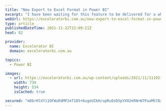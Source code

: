 ```yaml
---
title: "New Export to Excel Format in Power BI"
excerpt: "I have been waiting for this feature to be delivered for a while. Until this week, the only way to export data from Power BI was to do it into a source data table. That meant that if you had data laid out like shown below, and you exported it [...]Read More »"
webUrl: https://exceleratorbi.com.au/new-export-to-excel-format-in-power-bi/
type: article
publishedDateTime: 2021-11-22T22:09:21Z
heat: 82

provider:
  name: Excelerator BI
  domain: exceleratorbi.com.au

topics:
  - Power BI

images:
  - url: https://exceleratorbi.com.au/wp-content/uploads/2021/11/111921_0223_NewExportto3.png
    width: 734
    height: 534
    isCached: true

secured: "m8brHlXYi1OFWuRdMP2eT105+6ugeUIkH/upRuOsD5pYX02eRN+W7PaaMh78xnKSBc44/vS/7UETdQ1WJa8GKcls0AqWtcUzSd9Q+y9+RnWhF3nRUUwmoVpcNMydztpyNbmGIha09XD2tblPpCV7mwi47p+WYuRvzS/uBacn/39If/bz5XspET9shRKx5jO76iGhyfVC0wHkgO+w/iZNlNLAwOC2j1fxuGxNIYDZ2+FTqbrb9yjpeen5ozQrpV+2tW2ETiyLml3+l6yLFwQplX4bNx2JpX/TDA6ax9YdCoELrJ0FOoA1VfJFusvGRjmFDcb0K+weVY7ntj+n3lxhb2xHkuCkYWU1nPMObB2gSQg=;FUW+XLrc3ovvYZ8BHWGkkg=="
---
```


